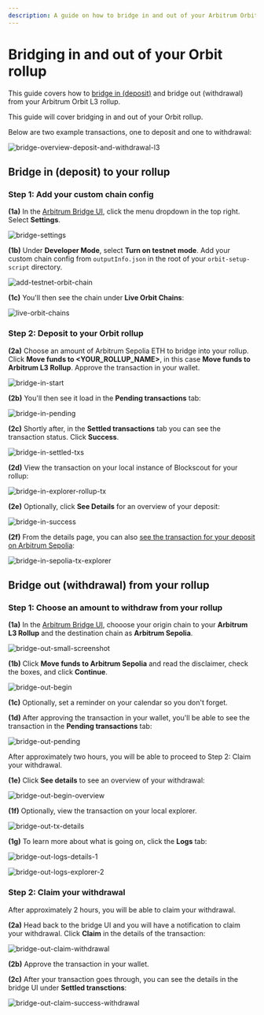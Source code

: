 ```yaml
---
description: A guide on how to bridge in and out of your Arbitrum Orbit rollup.
---
```


# Bridging in and out of your Orbit rollup

This guide covers how to [bridge in (deposit)](#bridge-in-deposit-to-your-rollup)
and bridge out (withdrawal)
from your Arbitrum Orbit L3 rollup.

This guide will cover bridging in and out of your Orbit rollup.

Below are two example transactions, one to deposit and one to withdrawal:

![bridge-overview-deposit-and-withdrawal-l3](/arbitrum/bridge-overview-deposit-and-withdrawal-l3.png)

## Bridge in (deposit) to your rollup

###  Step 1: Add your custom chain config

**(1a)** In the [Arbitrum Bridge UI](https://bridge.arbitrum.io/),
click the menu dropdown in the top right.
Select **Settings**.

![bridge-settings](/arbitrum/bridge-settings.png)

**(1b)** Under **Developer Mode**, select **Turn on testnet mode**.
Add your custom chain config from `outputInfo.json` in the root of your
`orbit-setup-script` directory.

![add-testnet-orbit-chain](/arbitrum/add-custom-chain-to-bridge.png)

**(1c)** You'll then see the chain under **Live Orbit Chains**:

![live-orbit-chains](/arbitrum/live-orbit-chains.png)

### Step 2: Deposit to your Orbit rollup

**(2a)** Choose an amount of Arbitrum Sepolia ETH to bridge into
your rollup. Click **Move funds to <YOUR_ROLLUP_NAME>**,
in this case **Move funds to Arbitrum L3 Rollup**.
Approve the transaction in your wallet. 

![bridge-in-start](/arbitrum/bridge-in-start.png)

**(2b)** You'll then see it load in the **Pending transactions** tab:

![bridge-in-pending](/arbitrum/bridge-in-pending-txs.png)

**(2c)** Shortly after, in the **Settled transactions** tab you can see the transaction status. Click **Success**.

![bridge-in-settled-txs](/arbitrum/bridge-in-settled-txs.png)

**(2d)** View the transaction on your local instance of Blockscout
for your rollup:

![bridge-in-explorer-rollup-tx](/arbitrum/bridge-in-explorer-rollup-tx.png)

**(2e)** Optionally, click **See Details** for an overview of your deposit:

![bridge-in-success](/arbitrum/bridge-in-success.png)

**(2f)** From the details page, you can also
[see the transaction for your deposit on Arbitrum Sepolia](https://sepolia.arbiscan.io/tx/0xf700e6dde8b7891e27a806a78a0ab4efb7bb40fbea19ca966a2c8922c61c9c50):

![bridge-in-sepolia-tx-explorer](/arbitrum/bridge-in-sepolia-tx-explorer.png)

## Bridge out (withdrawal) from your rollup

### Step 1: Choose an amount to withdraw from your rollup

**(1a)** In the [Arbitrum Bridge UI](https://bridge.arbitrum.io/),
chooose your origin chain to your **Arbitrum L3 Rollup** and
the destination chain as **Arbitrum Sepolia**.

![bridge-out-small-screenshot](/arbitrum/bridge-out-small-screenshot.png)

**(1b)** Click **Move funds to Arbitrum Sepolia** and read the
disclaimer, check the boxes, and click **Continue**.

![bridge-out-begin](/arbitrum/bridge-out-begin.png)

**(1c)** Optionally, set a reminder on your calendar so you don't forget.

**(1d)** After approving the transaction in your wallet, you'll be
able to see the transaction in the **Pending transactions** tab:

![bridge-out-pending](/arbitrum/bridge-out-pending.png)

After approximately two hours, you will be able to proceed to
Step 2: Claim your withdrawal.

**(1e)** Click **See details** to see an overview of your withdrawal:

![bridge-out-begin-overview](/arbitrum/bridge-out-begin-overview.png)

**(1f)** Optionally, view the transaction on your local explorer.

![bridge-out-tx-details](/arbitrum/bridge-out-rollup-tx-details.png)

**(1g)** To learn more about what is going on, click the **Logs** tab:

![bridge-out-logs-details-1](/arbitrum/bridge-out-logs-details-1.png)

![bridge-out-logs-explorer-2](/arbitrum/bridge-out-logs-explorer-2.png)

### Step 2: Claim your withdrawal

After approximately 2 hours, you will be able to claim your
withdrawal.

**(2a)** Head back to the bridge UI and you will have a notification
to claim your withdrawal. Click **Claim** in the details
of the transaction:

![bridge-out-claim-withdrawal](/arbitrum/bridge-out-claim-withdrawal.png)

**(2b)** Approve the transaction in your wallet.

**(2c)** After your transaction goes through, you can see the details
in the bridge UI under **Settled transctions**:

![bridge-out-claim-success-withdrawal](/arbitrum/bridge-out-claim-success-withdrawal.png)
